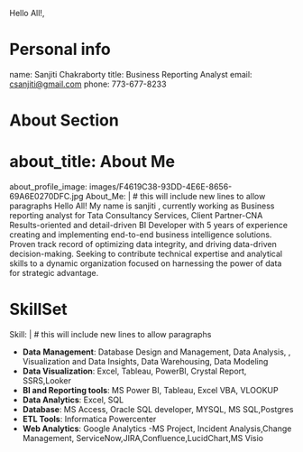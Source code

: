 Hello All!,
# Personal info
name: Sanjiti Chakraborty
title: Business Reporting Analyst
email: csanjiti@gmail.com
phone: 773-677-8233



# About Section
# about_title: About Me
about_profile_image: images/F4619C38-93DD-4E6E-8656-69A6E0270DFC.jpg
About_Me: | # this will include new lines to allow paragraphs
Hello All! My name is sanjiti , currently working as Business reporting analyst for Tata Consultancy Services, Client Partner-CNA
Results-oriented and detail-driven BI Developer with 5 years of experience creating and implementing end-to-end business intelligence solutions. Proven track record of optimizing 
data integrity, and driving data-driven decision-making. Seeking to contribute technical expertise and analytical skills to a dynamic organization focused on harnessing the power of
data for strategic advantage.


# SkillSet
Skill: | # this will include new lines to allow paragraphs
   - **Data** **Management**: Database Design and Management, Data Analysis, , Visualization and Data Insights, Data Warehousing, Data Modeling
   - **Data Visualization**: Excel, Tableau, PowerBI, Crystal Report, SSRS,Looker
   - **BI and Reporting tools**: MS Power BI, Tableau, Excel VBA, VLOOKUP
   - **Data Analytics**: Excel, SQL
   - **Database**: MS Access, Oracle SQL developer, MYSQL, MS SQL,Postgres
   - **ETL Tools**: Informatica Powercenter
   - **Web Analytics**: Google Analytics
   -MS Project, Incident Analysis,Change Management, ServiceNow,JIRA,Confluence,LucidChart,MS Visio

  
